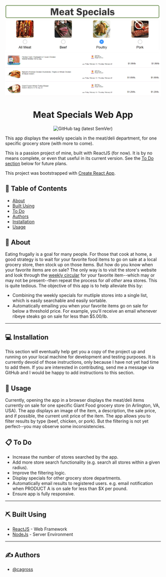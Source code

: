 ![Images of various prepared meats.](images-readme/sp-readme-banner.png "Meat Specials screenshot")

<h1 align="center">Meat Specials Web App</h1>

<div align="center">

  <!-- [![License](https://img.shields.io/badge/license-MIT-blue.svg)](/LICENSE) -->
  ![GitHub tag (latest SemVer)](https://img.shields.io/github/v/tag/cagross/react-specials)
  <!-- ![GitHub top language](https://img.shields.io/github/languages/top/cagross/react-specials) -->
  
</div>

This app displays the weekly specials in the meat/deli department, for one specific grocery store (with more to come).

This is a passion project of mine, built with ReactJS (for now).  It is by no means complete, or even that useful in its current version.  See the [To Do section](#todo) below for future plans.

This project was bootstrapped with [Create React App](https://github.com/facebook/create-react-app).


## 📝 Table of Contents
- [About](#about)
- [Built Using](#built_using)
- [To Do](#todo)
- [Authors](#authors)
- [Installation](#installation)
- [Usage](#usage)
<!-- - [Acknowledgments](#acknowledgements) -->
<!-- - [Deployment](#deployment) -->

<!-- - [Contributing](../CONTRIBUTING.md) -->


## 🧐 About <a name = "about"></a>
Eating frugally is a goal for many people.  For those that cook at home, a good strategy is to wait for your favorite food items to go on sale at a local grocery store, then stock up on those items.  But how do you know when your favorite items are on sale?  The only way is to visit the store's website and look through the [weekly circular](https://circular.giantfood.com/flyers/giantfood?type=2&show_shopping_list_integration=1&postal_code=22204&use_requested_domain=true&store_code=0774&is_store_selection=true&auto_flyer=&sort_by=#!/flyers/giantfood-weekly?flyer_run_id=406535) for your favorite item--which may or may not be present--then repeat the process for <i>all other</i> area stores.  This is quite tedious.  The objective of this app is to help alleviate this by:

* Combining the weekly specials for mutliple stores into a single list, which is easily searchable and easily sortable.
* Automatically emailing you when your favorite items go on sale for below a threshold price.  For example, you'll receive an email whenever ribeye steaks go on sale for less than $5.00/lb.
___
## 💻 Installation <a name = "installation"></a>
This section will eventually help get you a copy of the project up and running on your local machine for development and testing purposes. It is currently devoid of those instructions, only because I have not yet had time to add them.  If you are interested in contributing, send me a message via GitHub and I would be happy to add instructions to this section.

<!-- ### Prerequisites
What things you need to install the software and how to install them.

```
Give examples
``` -->

<!-- ### Installing
A step by step series of examples that tell you how to get a development env running.

Say what the step will be

```
Give the example
```

And repeat

```
until finished
```

End with an example of getting some data out of the system or using it for a little demo. -->

<!-- ## 🔧 Running the tests <a name = "tests"></a>
Explain how to run the automated tests for this system. -->
<!-- 
### Break down into end to end tests
Explain what these tests test and why

```
Give an example
``` -->

<!-- ### And coding style tests
Explain what these tests test and why

```
Give an example
``` -->

## 🎈 Usage <a name="usage"></a>
Currently, opening the app in a browser displays the meat/deli items currently on sale for one specific Giant Food grocery store (in Arlington, VA, USA).  The app displays an image of the item, a description, the sale price, and if possible, the current unit price of the item.  The app allows you to filter results by type (beef, chicken, or pork).  But the filtering is not yet perfect--you may observe some inconsistencies.  

## 📋 To Do <a name="todo"></a>
* Increase the number of stores searched by the app.
* Add more store search functionality (e.g. search all stores within a given radius).
* Improve the filtering logic.
* Display specials for other grocery store departments.
* Automatically email results to registered users.  e.g. email notification when PRODUCT A is on sale for less than $X per pound.
* Ensure app is fully responsive.
___
<!-- ## 🚀 Deployment <a name = "deployment"></a>
Add additional notes about how to deploy this on a live system. -->

## ⛏️ Built Using <a name = "built_using"></a>
- [ReactJS](https://reactjs.org/) - Web Framework
- [NodeJs](https://nodejs.org/) - Server Environment
___
## ✍️ Authors <a name = "authors"></a>
- [@cagross](https://github.com/cagross)

<!-- See also the list of [contributors](https://github.com/kylelobo/The-Documentation-Compendium/contributors) who participated in this project. -->

<!-- ## 🎉 Acknowledgements <a name = "acknowledgements"></a>
Thanks to [@noffle](https://github.com/noffle) for assistance with building this README.  Not only is his repo [Art of README](https://github.com/noffle/art-of-readme) a great starting point for beginners, he personally gave me some valuable notes. -->